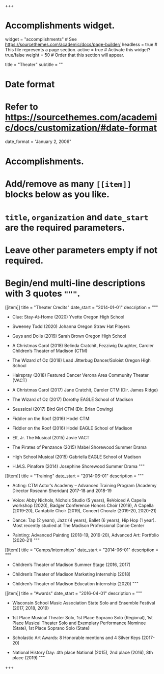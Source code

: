 +++
# Accomplishments widget.
widget = "accomplishments"  # See https://sourcethemes.com/academic/docs/page-builder/
headless = true  # This file represents a page section.
active = true  # Activate this widget? true/false
weight = 50  # Order that this section will appear.

title = "Theater"
subtitle = ""

# Date format
#   Refer to https://sourcethemes.com/academic/docs/customization/#date-format
date_format = "January 2, 2006"

# Accomplishments.
#   Add/remove as many `[[item]]` blocks below as you like.
#   `title`, `organization` and `date_start` are the required parameters.
#   Leave other parameters empty if not required.
#   Begin/end multi-line descriptions with 3 quotes `"""`.

[[item]]
  title = "Theater Credits"
  date_start = "2014-01-01"
  description = """
  
  - Clue: Stay-At-Home (2020)		Yvette				Oregon High School

- Sweeney Todd (2020)			Johanna				Oregon Straw Hat Players

- Guys and Dolls (2019)			Sarah Brown			Oregon High School

- A Christmas Carol (2018)			Belinda Cratchit, Fezziwig Daughter, Caroler			Children’s Theater of Madison (CTM)

- The Wizard of Oz (2018)			Lead Jitterbug Dancer/Soloist	Oregon High School

- Hairspray (2018)				Featured Dancer			Verona Area Community Theater (VACT)

- A Christmas Carol (2017)			Jane Cratchit, Caroler		CTM (Dir. James Ridge)

- The Wizard of Oz (2017)			Dorothy				EAGLE School of Madison

- Seussical (2017)				Bird Girl			CTM (Dir. Brian Cowing)

- Fiddler on the Roof (2016)			Hodel				CTM

- Fiddler on the Roof (2016)			Hodel				EAGLE School of Madison

- Elf, Jr. The Musical (2015)			Jovie				VACT

- The Pirates of Penzance (2015)		Mabel				Shorewood Summer Drama

- High School Musical (2015)		Gabriella			EAGLE School of Madison

- H.M.S. Pinafore (2014)			Josephine			Shorewood Summer Drama
  """

[[item]]
  title = "Training"
  date_start = "2014-06-01"
  description = """
  
  - Acting: CTM Actor’s Academy – Advanced Training Program (Academy Director Roseann Sheridan) 2017-18 and 2018-19
  
  - Voice: Abby Nichols, Nichols Studio (5 years), ReVoiced A Capella workshop (2020), Badger Conference Honors Choir (2019), A Capella (2019-20), Cantabile Choir (2019), Concert Chorale (2019-20, 2020-21)
  
  - Dance: Tap (2 years), Jazz (4 years), Ballet (6 years), Hip Hop (1 year). Most recently studied at The Madison Professional Dance Center
  
  - Painting: Advanced Painting (2018-19, 2019-20), Advanced Art: Portfolio (2020-21)
  """
  
[[item]]
  title = "Camps/Internships"
  date_start = "2014-06-01"
  description = """

- Children’s Theater of Madison Summer Stage (2016, 2017)

- Children’s Theater of Madison Marketing Internship (2018)

- Children’s Theater of Madison Education Internship (2020)
  """
  
[[item]]
  title = "Awards"
  date_start = "2016-04-01"
  description = """
- Wisconsin School Music Association State Solo and Ensemble Festival (2017, 2018, 2019)

- 1st Place Musical Theater Solo, 1st Place Soprano Solo (Regional), 1st Place Musical Theater Solo and Exemplary Performance Nominee (State), 1st Place Soprano Solo (State)

- Scholastic Art Awards: 8 Honorable mentions and 4 Silver Keys (2017-20)

- National History Day: 4th place National (2015), 2nd place (2016), 8th place (2019)
  """

+++

